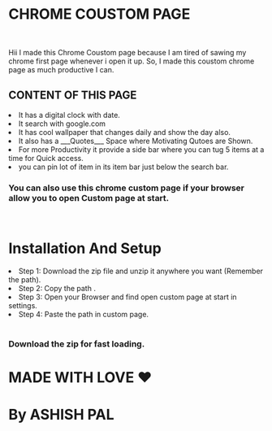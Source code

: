 # CHROME COUSTOM PAGE
</br>
<p>Hii I made this Chrome Coustom  page because I am tired of sawing my chrome first page whenever i open it up. So, I made this coustom chrome page  as much productive I can. </p>

## CONTENT OF THIS PAGE  
<p>
<li>It has a digital clock with date.</li>
<li>It search with google.com</li>
<li>It has cool wallpaper that changes daily and show the day also.</li>
<li>It also has a ___Quotes___ Space where Motivating Qutoes are Shown.</li>
<li>For more Productivity it provide a side bar where you can tug 5 items at a time for Quick access.</li>
<li>you can pin lot of item in its item bar just below the search bar.</li>
</p>

### You can also use this chrome custom page if your browser allow you to open Custom page at start.
</br>

# Installation And Setup
<li>Step 1: Download the zip file and unzip it anywhere you want (Remember the path).</li>
<li>Step 2: Copy the path .</li>
<li>Step 3: Open your Browser and find open custom page at start in settings. </li>
<li>Step 4: Paste the path in custom page. </li>
<br>

### Download the zip for fast loading.

# MADE WITH LOVE ❤️
# By ASHISH PAL